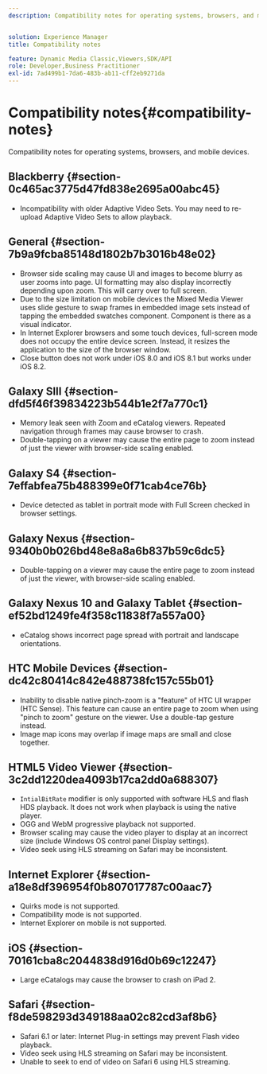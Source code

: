 ```yaml
---
description: Compatibility notes for operating systems, browsers, and mobile devices.


solution: Experience Manager
title: Compatibility notes

feature: Dynamic Media Classic,Viewers,SDK/API
role: Developer,Business Practitioner
exl-id: 7ad499b1-7da6-483b-ab11-cff2eb9271da
---
```

# Compatibility notes{#compatibility-notes}

<!-- Updated January 13,2021 from https://wiki.corp.adobe.com/pages/viewpage.action?spaceKey=scene7qa&title=s7Viewers%2C+S7SDK%2C+S7OnDemand+Release+Notes - Contact is Sasha -->

Compatibility notes for operating systems, browsers, and mobile devices.

## Blackberry {#section-0c465ac3775d47fd838e2695a00abc45}

* Incompatibility with older Adaptive Video Sets. You may need to re-upload Adaptive Video Sets to allow playback.

## General {#section-7b9a9fcba85148d1802b7b3016b48e02}

* Browser side scaling may cause UI and images to become blurry as user zooms into page. UI formatting may also display incorrectly depending upon zoom. This will carry over to full screen.
* Due to the size limitation on mobile devices the Mixed Media Viewer uses slide gesture to swap frames in embedded image sets instead of tapping the embedded swatches component. Component is there as a visual indicator.
* In Internet Explorer browsers and some touch devices, full-screen mode does not occupy the entire device screen. Instead, it resizes the application to the size of the browser window.
* Close button does not work under iOS 8.0 and iOS 8.1 but works under iOS 8.2.

## Galaxy SIII {#section-dfd5f46f39834223b544b1e2f7a770c1}

* Memory leak seen with Zoom and eCatalog viewers. Repeated navigation through frames may cause browser to crash.
* Double-tapping on a viewer may cause the entire page to zoom instead of just the viewer with browser-side scaling enabled.

## Galaxy S4 {#section-7effabfea75b488399e0f71cab4ce76b}

* Device detected as tablet in portrait mode with Full Screen checked in browser settings.

## Galaxy Nexus {#section-9340b0b026bd48e8a8a6b837b59c6dc5}

* Double-tapping on a viewer may cause the entire page to zoom instead of just the viewer, with browser-side scaling enabled.

## Galaxy Nexus 10 and Galaxy Tablet {#section-ef52bd1249fe4f358c11838f7a557a00}

* eCatalog shows incorrect page spread with portrait and landscape orientations.

## HTC Mobile Devices {#section-dc42c80414c842e488738fc157c55b01}

* Inability to disable native pinch-zoom is a "feature" of HTC UI wrapper (HTC Sense). This feature can cause an entire page to zoom when using "pinch to zoom" gesture on the viewer. Use a double-tap gesture instead.
* Image map icons may overlap if image maps are small and close together.

## HTML5 Video Viewer {#section-3c2dd1220dea4093b17ca2dd0a688307}

* `IntialBitRate` modifier is only supported with software HLS and flash HDS playback. It does not work when playback is using the native player.
* OGG and WebM progressive playback not supported.
* Browser scaling may cause the video player to display at an incorrect size (include Windows OS control panel Display settings).
* Video seek using HLS streaming on Safari may be inconsistent.

## Internet Explorer {#section-a18e8df396954f0b807017787c00aac7}

* Quirks mode is not supported.
* Compatibility mode is not supported.
* Internet Explorer on mobile is not supported.

## iOS {#section-70161cba8c2044838d916d0b69c12247}

* Large eCatalogs may cause the browser to crash on iPad 2.

## Safari {#section-f8de598293d349188aa02c82cd3af8b6}

* Safari 6.1 or later: Internet Plug-in settings may prevent Flash video playback.
* Video seek using HLS streaming on Safari may be inconsistent.
* Unable to seek to end of video on Safari 6 using HLS streaming.
